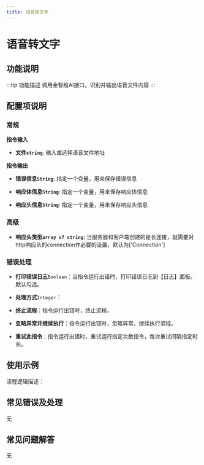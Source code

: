 ```yaml
---
title: 语音转文字
---
```


# 语音转文字

## 功能说明

:::tip 功能描述
调用金智维AI接口，识别并输出语音文件内容
:::

## 配置项说明

### 常规

**指令输入**

- **文件`string`**: 输入或选择语音文件地址


**指令输出**

- **错误信息`String`**: 指定一个变量，用来保存错误信息

- **响应体信息`String`**: 指定一个变量，用来保存响应体信息

- **响应头信息`String`**: 指定一个变量，用来保存响应头信息

### 高级

- **响应头类型`array of string`**: 当服务器和客户端创建的是长连接，就需要对http响应头的connection作必要的设置，默认为['Connection']

### 错误处理

- **打印错误日志**`Boolean`：当指令运行出错时，打印错误日志到【日志】面板。默认勾选。

- **处理方式**`Integer`：

 - **终止流程**：指令运行出错时，终止流程。

 - **忽略异常并继续执行**：指令运行出错时，忽略异常，继续执行流程。

 - **重试此指令**：指令运行出错时，重试运行指定次数指令，每次重试间隔指定时长。

## 使用示例

流程逻辑描述：

## 常见错误及处理

无

## 常见问题解答

无

